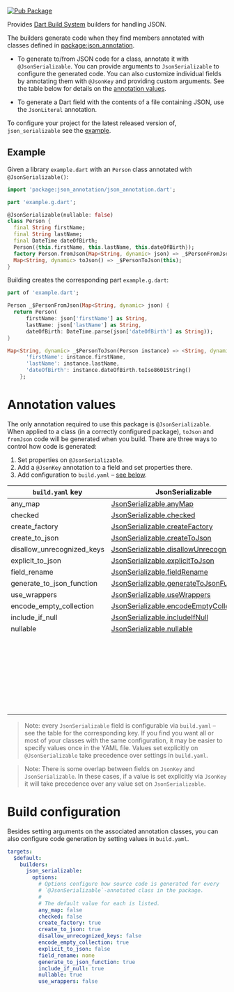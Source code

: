[![Pub Package](https://img.shields.io/pub/v/json_serializable.svg)](https://pub.dev/packages/json_serializable)

Provides [Dart Build System] builders for handling JSON.

The builders generate code when they find members annotated with classes defined
in [package:json_annotation].

- To generate to/from JSON code for a class, annotate it with
  `@JsonSerializable`. You can provide arguments to `JsonSerializable` to
  configure the generated code. You can also customize individual fields
  by annotating them with `@JsonKey` and providing custom arguments.
  See the table below for details on the
  [annotation values](#annotation-values).

- To generate a Dart field with the contents of a file containing JSON, use the
  `JsonLiteral` annotation.

To configure your project for the latest released version of,
`json_serializable` see the [example].

## Example

Given a library `example.dart` with an `Person` class annotated with
`@JsonSerializable()`:

```dart
import 'package:json_annotation/json_annotation.dart';

part 'example.g.dart';

@JsonSerializable(nullable: false)
class Person {
  final String firstName;
  final String lastName;
  final DateTime dateOfBirth;
  Person({this.firstName, this.lastName, this.dateOfBirth});
  factory Person.fromJson(Map<String, dynamic> json) => _$PersonFromJson(json);
  Map<String, dynamic> toJson() => _$PersonToJson(this);
}
```

Building creates the corresponding part `example.g.dart`:

```dart
part of 'example.dart';

Person _$PersonFromJson(Map<String, dynamic> json) {
  return Person(
      firstName: json['firstName'] as String,
      lastName: json['lastName'] as String,
      dateOfBirth: DateTime.parse(json['dateOfBirth'] as String));
}

Map<String, dynamic> _$PersonToJson(Person instance) => <String, dynamic>{
      'firstName': instance.firstName,
      'lastName': instance.lastName,
      'dateOfBirth': instance.dateOfBirth.toIso8601String()
    };
```

# Annotation values

The only annotation required to use this package is `@JsonSerializable`. When
applied to a class (in a correctly configured package), `toJson` and `fromJson`
code will be generated when you build. There are three ways to control how code
is generated:

1. Set properties on `@JsonSerializable`.
2. Add a `@JsonKey` annotation to a field and set properties there.
3. Add configuration to `build.yaml` – [see below](#build-configuration). 

| `build.yaml` key           | JsonSerializable                            | JsonKey                         |
| -------------------------- | ------------------------------------------- | ------------------------------- |
| any_map                    | [JsonSerializable.anyMap]                   |                                 |
| checked                    | [JsonSerializable.checked]                  |                                 |
| create_factory             | [JsonSerializable.createFactory]            |                                 |
| create_to_json             | [JsonSerializable.createToJson]             |                                 |
| disallow_unrecognized_keys | [JsonSerializable.disallowUnrecognizedKeys] |                                 |
| explicit_to_json           | [JsonSerializable.explicitToJson]           |                                 |
| field_rename               | [JsonSerializable.fieldRename]              |                                 |
| generate_to_json_function  | [JsonSerializable.generateToJsonFunction]   |                                 |
| use_wrappers               | [JsonSerializable.useWrappers]              |                                 |
| encode_empty_collection    | [JsonSerializable.encodeEmptyCollection]    | [JsonKey.encodeEmptyCollection] |
| include_if_null            | [JsonSerializable.includeIfNull]            | [JsonKey.includeIfNull]         |
| nullable                   | [JsonSerializable.nullable]                 | [JsonKey.nullable]              |
|                            |                                             | [JsonKey.defaultValue]          |
|                            |                                             | [JsonKey.disallowNullValue]     |
|                            |                                             | [JsonKey.fromJson]              |
|                            |                                             | [JsonKey.ignore]                |
|                            |                                             | [JsonKey.name]                  |
|                            |                                             | [JsonKey.required]              |
|                            |                                             | [JsonKey.toJson]                |

[JsonSerializable.anyMap]: https://pub.dev/documentation/json_annotation/2.2.0/json_annotation/JsonSerializable/anyMap.html
[JsonSerializable.checked]: https://pub.dev/documentation/json_annotation/2.2.0/json_annotation/JsonSerializable/checked.html
[JsonSerializable.createFactory]: https://pub.dev/documentation/json_annotation/2.2.0/json_annotation/JsonSerializable/createFactory.html
[JsonSerializable.createToJson]: https://pub.dev/documentation/json_annotation/2.2.0/json_annotation/JsonSerializable/createToJson.html
[JsonSerializable.disallowUnrecognizedKeys]: https://pub.dev/documentation/json_annotation/2.2.0/json_annotation/JsonSerializable/disallowUnrecognizedKeys.html
[JsonSerializable.explicitToJson]: https://pub.dev/documentation/json_annotation/2.2.0/json_annotation/JsonSerializable/explicitToJson.html
[JsonSerializable.fieldRename]: https://pub.dev/documentation/json_annotation/2.2.0/json_annotation/JsonSerializable/fieldRename.html
[JsonSerializable.generateToJsonFunction]: https://pub.dev/documentation/json_annotation/2.2.0/json_annotation/JsonSerializable/generateToJsonFunction.html
[JsonSerializable.useWrappers]: https://pub.dev/documentation/json_annotation/2.2.0/json_annotation/JsonSerializable/useWrappers.html
[JsonSerializable.encodeEmptyCollection]: https://pub.dev/documentation/json_annotation/2.2.0/json_annotation/JsonSerializable/encodeEmptyCollection.html
[JsonKey.encodeEmptyCollection]: https://pub.dev/documentation/json_annotation/2.2.0/json_annotation/JsonKey/encodeEmptyCollection.html
[JsonSerializable.includeIfNull]: https://pub.dev/documentation/json_annotation/2.2.0/json_annotation/JsonSerializable/includeIfNull.html
[JsonKey.includeIfNull]: https://pub.dev/documentation/json_annotation/2.2.0/json_annotation/JsonKey/includeIfNull.html
[JsonSerializable.nullable]: https://pub.dev/documentation/json_annotation/2.2.0/json_annotation/JsonSerializable/nullable.html
[JsonKey.nullable]: https://pub.dev/documentation/json_annotation/2.2.0/json_annotation/JsonKey/nullable.html
[JsonKey.defaultValue]: https://pub.dev/documentation/json_annotation/2.2.0/json_annotation/JsonKey/defaultValue.html
[JsonKey.disallowNullValue]: https://pub.dev/documentation/json_annotation/2.2.0/json_annotation/JsonKey/disallowNullValue.html
[JsonKey.fromJson]: https://pub.dev/documentation/json_annotation/2.2.0/json_annotation/JsonKey/fromJson.html
[JsonKey.ignore]: https://pub.dev/documentation/json_annotation/2.2.0/json_annotation/JsonKey/ignore.html
[JsonKey.name]: https://pub.dev/documentation/json_annotation/2.2.0/json_annotation/JsonKey/name.html
[JsonKey.required]: https://pub.dev/documentation/json_annotation/2.2.0/json_annotation/JsonKey/required.html
[JsonKey.toJson]: https://pub.dev/documentation/json_annotation/2.2.0/json_annotation/JsonKey/toJson.html

> Note: every `JsonSerializable` field is configurable via `build.yaml` –
  see the table for the corresponding key.
  If you find you want all or most of your classes with the same configuration,
  it may be easier to specify values once in the YAML file. Values set
  explicitly on `@JsonSerializable` take precedence over settings in
  `build.yaml`.

> Note: There is some overlap between fields on `JsonKey` and
  `JsonSerializable`. In these cases, if a value is set explicitly via `JsonKey`
  it will take precedence over any value set on `JsonSerializable`.  

# Build configuration

Besides setting arguments on the associated annotation classes, you can also
configure code generation by setting values in `build.yaml`.

```yaml
targets:
  $default:
    builders:
      json_serializable:
        options:
          # Options configure how source code is generated for every
          # `@JsonSerializable`-annotated class in the package.
          #
          # The default value for each is listed.
          any_map: false
          checked: false
          create_factory: true
          create_to_json: true
          disallow_unrecognized_keys: false
          encode_empty_collection: true
          explicit_to_json: false
          field_rename: none
          generate_to_json_function: true
          include_if_null: true
          nullable: true
          use_wrappers: false
```

[example]: https://github.com/dart-lang/json_serializable/blob/master/example
[Dart Build System]: https://github.com/dart-lang/build
[package:json_annotation]: https://pub.dev/packages/json_annotation
